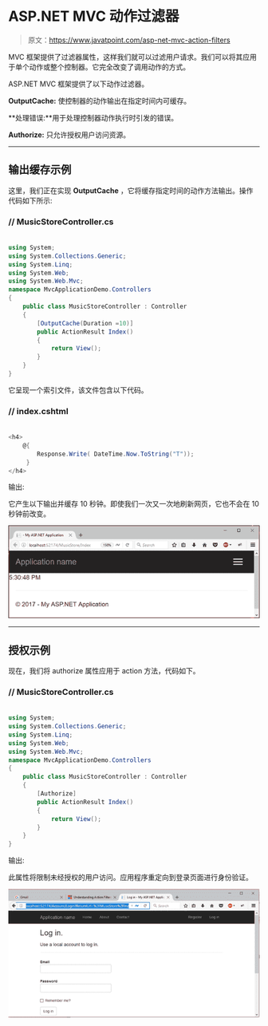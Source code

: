 # ASP.NET MVC 动作过滤器

> 原文：<https://www.javatpoint.com/asp-net-mvc-action-filters>

MVC 框架提供了过滤器属性，这样我们就可以过滤用户请求。我们可以将其应用于单个动作或整个控制器。它完全改变了调用动作的方式。

ASP.NET MVC 框架提供了以下动作过滤器。

**OutputCache:** 使控制器的动作输出在指定时间内可缓存。

**处理错误:**用于处理控制器动作执行时引发的错误。

**Authorize:** 只允许授权用户访问资源。

* * *

## 输出缓存示例

这里，我们正在实现 **OutputCache** ，它将缓存指定时间的动作方法输出。操作代码如下所示:

### // MusicStoreController.cs

```cs

using System;
using System.Collections.Generic;
using System.Linq;
using System.Web;
using System.Web.Mvc;
namespace MvcApplicationDemo.Controllers
{
    public class MusicStoreController : Controller
    {
        [OutputCache(Duration =10)]
        public ActionResult Index()
        {
            return View();
        }
    }
}

```

它呈现一个索引文件，该文件包含以下代码。

### // index.cshtml

```cs

<h4>
    @{ 
        Response.Write( DateTime.Now.ToString("T"));
     }
</h4>

```

输出:

它产生以下输出并缓存 10 秒钟。即使我们一次又一次地刷新网页，它也不会在 10 秒钟前改变。

![ASP Action filters 1](img/dbd19465958223f5d7fa12ecd156f9e6.png)

* * *

## 授权示例

现在，我们将 authorize 属性应用于 action 方法，代码如下。

### // MusicStoreController.cs

```cs

using System;
using System.Collections.Generic;
using System.Linq;
using System.Web;
using System.Web.Mvc;
namespace MvcApplicationDemo.Controllers
{
    public class MusicStoreController : Controller
    {
        [Authorize]
        public ActionResult Index()
        {
            return View();
        }
    }
}

```

输出:

此属性将限制未经授权的用户访问。应用程序重定向到登录页面进行身份验证。

![ASP Action filters 2](img/5e957787eb9167e1ba945d3a96175071.png)